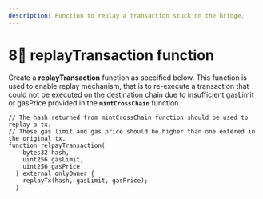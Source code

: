 ```yaml
---
description: Function to replay a transaction stuck on the bridge.
---
```


# 8⃣ replayTransaction function

Create a **replayTransaction** function as specified below. This function is used to enable replay mechanism, that is to re-execute a transaction that could not be executed on the destination chain due to insufficient gasLimit or gasPrice provided in the **`mintCrossChain`** function.

```solidity
// The hash returned from mintCrossChain function should be used to replay a tx.
// These gas limit and gas price should be higher than one entered in the original tx.
function relpayTransaction(
    bytes32 hash,
    uint256 gasLimit,
    uint256 gasPrice
  ) external onlyOwner {
    replayTx(hash, gasLimit, gasPrice);
  }
```
